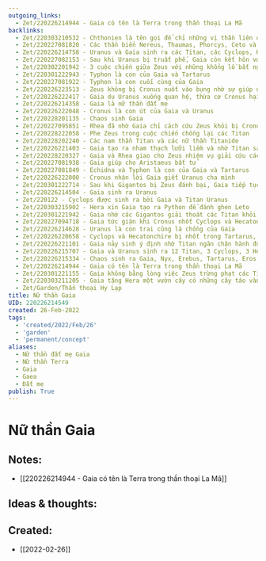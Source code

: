 ```yaml
---
outgoing_links:
  - Zet/220226214944 - Gaia có tên là Terra trong thần thoại La Mã
backlinks:
  - Zet/220303210532 - Chthonien là tên gọi để chỉ những vị thần liên quan đến đất
  - Zet/220227081820 - Các thần biển Nereus, Thaumas, Phorcys, Ceto và Euribya là con của Gaia và Pontus
  - Zet/220226214758 - Uranus và Gaia sinh ra các Titan, các Cyclops, Hecatonchire
  - Zet/220227082153 - Sau khi Uranus bị truất phế, Gaia còn kết hôn với Pontus, Tartarus
  - Zet/220302201942 - 3 cuộc chiến giữa Zeus với những khổng lồ bắt nguồn từ tác động của Gaia
  - Zet/220301222943 - Typhon là con của Gaia và Tartarus
  - Zet/220227081922 - Typhon là con cuối cùng của Gaia
  - Zet/220226223513 - Zeus không bị Cronus nuốt vào bụng nhờ sự giúp đỡ của Gaia
  - Zet/220226222417 - Gaia dụ Uranus xuống quan hệ, thừa cơ Cronus hại Uranus
  - Zet/220226214358 - Gaia là nữ thần đất mẹ
  - Zet/220226222048 - Cronus là con út của Gaia và Uranus
  - Zet/220228201135 - Chaos sinh Gaia
  - Zet/220227095851 - Rhea đã nhờ Gaia chỉ cách cứu Zeus khỏi bị Cronus nuốt
  - Zet/220228222058 - Phe Zeus trong cuộc chiến chống lại các Titan
  - Zet/220228202240 - Các nam thần Titan và các nữ thần Titanide
  - Zet/220226221403 - Gaia tạo ra nham thạch lưỡi liềm và nhờ Titan sát hại Uranus
  - Zet/220228220327 - Gaia và Rhea giao cho Zeus nhiệm vụ giải cứu các anh chị khỏi bụng Cronus
  - Zet/220227081938 - Gaia giúp cho Aristaeus bất tử
  - Zet/220227081849 - Echidna và Typhon là con của Gaia và Tartarus
  - Zet/220226222000 - Cronus nhận lời Gaia giết Uranus cha mình
  - Zet/220301222714 - Sau khi Gigantos bị Zeus đánh bại, Gaia tiếp tục nhờ Typhon
  - Zet/220226214504 - Gaia sinh ra Uranus
  - Zet/220122 - Cyclops được sinh ra bởi Gaia và Titan Uranus
  - Zet/220303215902 - Hera xin Gaia tạo ra Python để đánh ghen Leto
  - Zet/220301221942 - Gaia nhờ các Gigantos giải thoát các Titan khỏi sự trừng phạt của Zeus
  - Zet/220227094718 - Gaia tức giận khi Cronus nhốt Cyclops và Hecatonchire, nguyền rủa Cronus sẽ bị lật đổ bởi con mình
  - Zet/220226214628 - Uranus là con trai cũng là chồng của Gaia
  - Zet/220226220658 - Cyclops và Hecatonchire bị nhốt trong Tartarus, Gaia nhận những cơn đau vì chúng là con bà
  - Zet/220226221101 - Gaia nảy sinh ý định nhờ Titan ngăn chặn hành động tàn ác của Uranus
  - Zet/220226215707 - Gaia và Uranus sinh ra 12 Titan, 3 Cyclops, 3 Hecatonchire
  - Zet/220226215334 - Chaos sinh ra Gaia, Nyx, Erebus, Tartarus, Eros
  - Zet/220226214944 - Gaia có tên là Terra trong thần thoại La Mã
  - Zet/220301221155 - Gaia không bằng lòng việc Zeus trừng phạt các Titan
  - Zet/220303211205 - Gaia tặng Hera một vườn cây có những cây táo vàng nhân ngày Hera cưới Zeus
  - Zet/Garden/Thần thoại Hy Lạp
title: Nữ thần Gaia
UID: 220226214549
created: 26-Feb-2022
tags:
  - 'created/2022/Feb/26'
  - 'garden'
  - 'permanent/concept'
aliases:
  - Nữ thần đất mẹ Gaia
  - Nữ thần Terra
  - Gaia
  - Gaea
  - Đất mẹ
publish: True
---
```

# Nữ thần Gaia

## Notes:
- [[220226214944 - Gaia có tên là Terra trong thần thoại La Mã]]

## Ideas & thoughts:



## Created:
- [[2022-02-26]]
